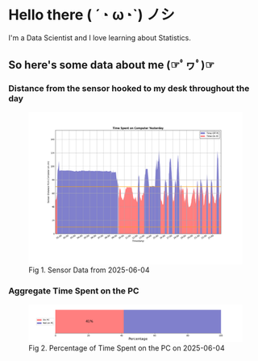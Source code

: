 
# Hello there ( ´◔ ω◔`) ノシ

I'm a Data Scientist and I love learning about Statistics.

## So here's some data about me (☞ﾟヮﾟ)☞


### Distance from the sensor hooked to my desk throughout the day
<figure>
  <picture>
    <source media="(prefers-color-scheme: dark)" srcset="Pi/readme/graphs/lineplot/dark-plot-2025-06-04.png">
    <source media="(prefers-color-scheme: light)" srcset="Pi/readme/graphs/lineplot/light-plot-2025-06-04.png">
    <img alt="Shows a black logo in light color mode and a white one in dark color mode." src="Pi/readme/graphs/lineplot/light-plot-2025-06-04.png">
  </picture>
  <figcaption>Fig 1. Sensor Data from 2025-06-04</figcaption>
</figure>



### Aggregate Time Spent on the PC
<figure>
  <picture>
    <source media="(prefers-color-scheme: dark)" srcset="Pi/readme/graphs/barplot/dark-plot-2025-06-04.png">
    <source media="(prefers-color-scheme: light)" srcset="Pi/readme/graphs/barplot/light-plot-2025-06-04.png">
    <img alt="Shows a black logo in light color mode and a white one in dark color mode." src="Pi/readme/graphs/barplot/light-plot-2025-06-04.png">
  </picture>
  <figcaption>Fig 2. Percentage of Time Spent on the PC on 2025-06-04</figcaption>
</figure>
